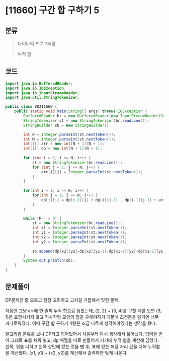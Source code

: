 # [11660] 구간 합 구하기 5

## 분류
> 다이나믹 프로그래밍
>
> 누적 합

## 코드
```java
import java.io.BufferedReader;
import java.io.IOException;
import java.io.InputStreamReader;
import java.util.StringTokenizer;

public class BOJ11660 {
	public static void main(String[] args) throws IOException {
		BufferedReader br = new BufferedReader(new InputStreamReader(System.in));
		StringTokenizer st = new StringTokenizer(br.readLine());
		StringBuilder sb = new StringBuilder();

		int N = Integer.parseInt(st.nextToken());
		int M = Integer.parseInt(st.nextToken());
		int[][] arr = new int[N + 1][N + 1];
		int[][] dp = new int[N + 1][N + 1];
		
		for (int i = 1; i <= N; i++) {
			st = new StringTokenizer(br.readLine());
			for (int j = 1; j <= N; j++) {
				arr[i][j] = Integer.parseInt(st.nextToken());
			}
		}
		
		for(int i = 1; i <= N; i++) {
			for(int j = 1; j <= N; j++) {
				dp[i][j] = dp[i-1][j] + dp[i][j-1] - dp[i-1][j-1] + arr[i][j];
			}
		}

		while (M-- > 0) {
			st = new StringTokenizer(br.readLine());
			int x1 = Integer.parseInt(st.nextToken());
			int y1 = Integer.parseInt(st.nextToken());
			int x2 = Integer.parseInt(st.nextToken());
			int y2 = Integer.parseInt(st.nextToken());
			
			sb.append(dp[x2][y2]-dp[x2][y1-1]-dp[x1-1][y2]+dp[x1-1][y1-1]).append("\n");
		}
		System.out.println(sb);
	}
}
```

## 문제풀이

DP문제인 줄 모르고 한참 고민하고 고치길 거듭해서 맞힌 문제. 

처음엔 그냥 arr에 한 줄씩 누적 합으로 담았는데, (2, 2) ~ (3, 4)를 구할 때를 보면 (3, 1)은 포함시키지 않고 직사각형 모양의 합을 구해야하기 때문에 조건문을 달기엔 너무 까다로워졌다. 이때 구간 합 구하기 4랑은 조금 다르게 생각해야겠다는 생각을 했다.

알고리즘 분류를 보니 DP라고 되어있어서 처음부터 다시 생각해서 풀어냈다. 입력을 받아 그대로 표를 채워 놓고, dp 배열을 따로 만들어서 거기에 누적 합을 계산해 담았다. 왼쪽, 위를 더하고 왼쪽 상단에 있는 것을 뺀 후, 표에 있는 해당 자리 값을 더해 누적합을 계산했다. (x1, y1) ~ (x2, y2)를 계산해서 출력하면 맞게 나온다.
